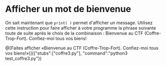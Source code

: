 # Afficher un mot de bienvenue

On sait maintenant que ```print( )``` permet d'afficher un message. Utilisez cette instruction pour faire afficher à votre programme la phrase suivante toute de suite après le choix de la combinaison :
    Bienvenue au CTF (Coffre-Trop-Fort). Confiez-moi tous vos biens!

@[Faites afficher «Bienvenue au CTF (Coffre-Trop-Fort). Confiez-moi tous vos biens!»)]({"stubs":["coffre3.py"], "command":"python3 test_coffre3.py"})

